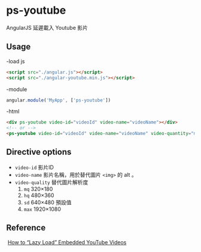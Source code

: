 # ps-youtube
AngularJS 延遲載入 Youtube 影片

## Usage
  -load js
  ```html
  <script src="./angular.js"></script>
  <script src="./angular-youtube.min.js"></script>
  ```

  -module
  ```js
  angular.module('MyApp', ['ps-youtube'])
  ```
  -html
  ```html
  <div ps-youtube video-id="videoId" video-name="videoName"></div>
  <!-- or -->
  <ps-youtube video-id="videoId" video-name="videoName" video-quantity="max"></ps-youtube>
  ```
## Directive options
  - `video-id` 影片ID  
  - `video-name` 影片名稱，用於替代圖片 `<img>` 的 alt 。  
  - `video-quality` 替代圖片解析度<br/>
    1. `mq` 320×180<br/>
    2. `hq` 480×360<br/>
    3. `sd` 640×480 預設值<br/>
    4. `max` 1920×1080<br/>

## Reference
  [How to “Lazy Load” Embedded YouTube Videos](https://webdesign.tutsplus.com/tutorials/how-to-lazy-load-embedded-youtube-videos--cms-26743)
